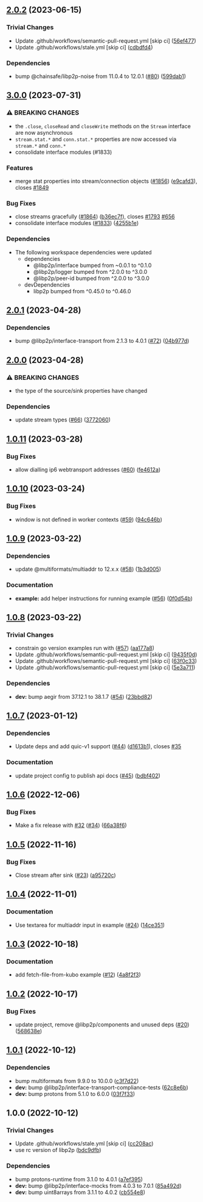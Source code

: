 ## [2.0.2](https://github.com/libp2p/js-libp2p-webtransport/compare/v2.0.1...v2.0.2) (2023-06-15)


### Trivial Changes

* Update .github/workflows/semantic-pull-request.yml [skip ci] ([56ef477](https://github.com/libp2p/js-libp2p-webtransport/commit/56ef477cff1214bebb150414ad6db36174ee0fa1))
* Update .github/workflows/stale.yml [skip ci] ([cdbdfd4](https://github.com/libp2p/js-libp2p-webtransport/commit/cdbdfd4dc50a5e2bd3729938786a427ae7802f75))


### Dependencies

* bump @chainsafe/libp2p-noise from 11.0.4 to 12.0.1 ([#80](https://github.com/libp2p/js-libp2p-webtransport/issues/80)) ([599dab1](https://github.com/libp2p/js-libp2p-webtransport/commit/599dab1b4f6ae816b0c0feefc926c1b38d24b676))

## [3.0.0](https://www.github.com/libp2p/js-libp2p/compare/webtransport-v2.0.2...webtransport-v3.0.0) (2023-07-31)


### ⚠ BREAKING CHANGES

* the `.close`, `closeRead` and `closeWrite` methods on the `Stream` interface are now asynchronous
* `stream.stat.*` and `conn.stat.*` properties are now accessed via `stream.*` and `conn.*`
* consolidate interface modules (#1833)

### Features

* merge stat properties into stream/connection objects ([#1856](https://www.github.com/libp2p/js-libp2p/issues/1856)) ([e9cafd3](https://www.github.com/libp2p/js-libp2p/commit/e9cafd3d8ab0f8e0655ff44e04aa41fccc912b51)), closes [#1849](https://www.github.com/libp2p/js-libp2p/issues/1849)


### Bug Fixes

* close streams gracefully ([#1864](https://www.github.com/libp2p/js-libp2p/issues/1864)) ([b36ec7f](https://www.github.com/libp2p/js-libp2p/commit/b36ec7f24e477af21cec31effc086a6c611bf271)), closes [#1793](https://www.github.com/libp2p/js-libp2p/issues/1793) [#656](https://www.github.com/libp2p/js-libp2p/issues/656)
* consolidate interface modules ([#1833](https://www.github.com/libp2p/js-libp2p/issues/1833)) ([4255b1e](https://www.github.com/libp2p/js-libp2p/commit/4255b1e2485d31e00c33efa029b6426246ea23e3))


### Dependencies

* The following workspace dependencies were updated
  * dependencies
    * @libp2p/interface bumped from ~0.0.1 to ^0.1.0
    * @libp2p/logger bumped from ^2.0.0 to ^3.0.0
    * @libp2p/peer-id bumped from ^2.0.0 to ^3.0.0
  * devDependencies
    * libp2p bumped from ^0.45.0 to ^0.46.0

## [2.0.1](https://github.com/libp2p/js-libp2p-webtransport/compare/v2.0.0...v2.0.1) (2023-04-28)


### Dependencies

* bump @libp2p/interface-transport from 2.1.3 to 4.0.1 ([#72](https://github.com/libp2p/js-libp2p-webtransport/issues/72)) ([04b977d](https://github.com/libp2p/js-libp2p-webtransport/commit/04b977db00bf0d71574f4618eaf0f070a5ce9441))

## [2.0.0](https://github.com/libp2p/js-libp2p-webtransport/compare/v1.0.11...v2.0.0) (2023-04-28)


### ⚠ BREAKING CHANGES

* the type of the source/sink properties have changed

### Dependencies

* update stream types ([#66](https://github.com/libp2p/js-libp2p-webtransport/issues/66)) ([3772060](https://github.com/libp2p/js-libp2p-webtransport/commit/3772060df436f72976d9aaaa9d619ef5e7d93408))

## [1.0.11](https://github.com/libp2p/js-libp2p-webtransport/compare/v1.0.10...v1.0.11) (2023-03-28)


### Bug Fixes

* allow dialling ip6 webtransport addresses ([#60](https://github.com/libp2p/js-libp2p-webtransport/issues/60)) ([fe4612a](https://github.com/libp2p/js-libp2p-webtransport/commit/fe4612a37620203a04b70ec96acce7c890f2ec7d))

## [1.0.10](https://github.com/libp2p/js-libp2p-webtransport/compare/v1.0.9...v1.0.10) (2023-03-24)


### Bug Fixes

* window is not defined in worker contexts ([#59](https://github.com/libp2p/js-libp2p-webtransport/issues/59)) ([94c646b](https://github.com/libp2p/js-libp2p-webtransport/commit/94c646bdcdb9c1e5fa13d00a3ae03bc6c5727404))

## [1.0.9](https://github.com/libp2p/js-libp2p-webtransport/compare/v1.0.8...v1.0.9) (2023-03-22)


### Dependencies

* update @multiformats/multiaddr to 12.x.x ([#58](https://github.com/libp2p/js-libp2p-webtransport/issues/58)) ([1b3d005](https://github.com/libp2p/js-libp2p-webtransport/commit/1b3d005e4d82a2fec3e9ab32bb813cae9e073af2))


### Documentation

* **example:** add helper instructions for running example ([#56](https://github.com/libp2p/js-libp2p-webtransport/issues/56)) ([0f0d54b](https://github.com/libp2p/js-libp2p-webtransport/commit/0f0d54b56a60ea80a91f96b05b74f2d42f443a15))

## [1.0.8](https://github.com/libp2p/js-libp2p-webtransport/compare/v1.0.7...v1.0.8) (2023-03-22)


### Trivial Changes

* constrain go version examples run with ([#57](https://github.com/libp2p/js-libp2p-webtransport/issues/57)) ([aa177a8](https://github.com/libp2p/js-libp2p-webtransport/commit/aa177a8afcdb4fcccbd22cd97e8676fa00a44187))
* Update .github/workflows/semantic-pull-request.yml [skip ci] ([9435f0d](https://github.com/libp2p/js-libp2p-webtransport/commit/9435f0d1f9a93169e26789c6a3cb0706f06149cd))
* Update .github/workflows/semantic-pull-request.yml [skip ci] ([63f0c33](https://github.com/libp2p/js-libp2p-webtransport/commit/63f0c33bc2b876c11ec756e132bb679f32f46245))
* Update .github/workflows/semantic-pull-request.yml [skip ci] ([5e3a711](https://github.com/libp2p/js-libp2p-webtransport/commit/5e3a71197f1c8e89a9a5c05bdeee544bc3e460f1))


### Dependencies

* **dev:** bump aegir from 37.12.1 to 38.1.7 ([#54](https://github.com/libp2p/js-libp2p-webtransport/issues/54)) ([23bbd82](https://github.com/libp2p/js-libp2p-webtransport/commit/23bbd82bf2c3caa25d5964c98f7362736134862d))

## [1.0.7](https://github.com/libp2p/js-libp2p-webtransport/compare/v1.0.6...v1.0.7) (2023-01-12)


### Dependencies

* Update deps and add quic-v1 support ([#44](https://github.com/libp2p/js-libp2p-webtransport/issues/44)) ([d1613b1](https://github.com/libp2p/js-libp2p-webtransport/commit/d1613b10c1c8164fadcbe9a28175b7f0099d1645)), closes [#35](https://github.com/libp2p/js-libp2p-webtransport/issues/35)


### Documentation

* update project config to publish api docs ([#45](https://github.com/libp2p/js-libp2p-webtransport/issues/45)) ([bdbf402](https://github.com/libp2p/js-libp2p-webtransport/commit/bdbf4025b5f80d6cc8af49596da09386538dc791))

## [1.0.6](https://github.com/libp2p/js-libp2p-webtransport/compare/v1.0.5...v1.0.6) (2022-12-06)


### Bug Fixes

* Make a fix release with [#32](https://github.com/libp2p/js-libp2p-webtransport/issues/32) ([#34](https://github.com/libp2p/js-libp2p-webtransport/issues/34)) ([66a38f6](https://github.com/libp2p/js-libp2p-webtransport/commit/66a38f6e452e72042ad10ef8521544d8b5afecff))

## [1.0.5](https://github.com/libp2p/js-libp2p-webtransport/compare/v1.0.4...v1.0.5) (2022-11-16)


### Bug Fixes

* Close stream after sink ([#23](https://github.com/libp2p/js-libp2p-webtransport/issues/23)) ([a95720c](https://github.com/libp2p/js-libp2p-webtransport/commit/a95720c367c8061ae45b4ae4bc4180e3ceea61cc))

## [1.0.4](https://github.com/libp2p/js-libp2p-webtransport/compare/v1.0.3...v1.0.4) (2022-11-01)


### Documentation

* Use textarea for multiaddr input in example ([#24](https://github.com/libp2p/js-libp2p-webtransport/issues/24)) ([14ce351](https://github.com/libp2p/js-libp2p-webtransport/commit/14ce351375dabb31df948005b20acff56acc483a))

## [1.0.3](https://github.com/libp2p/js-libp2p-webtransport/compare/v1.0.2...v1.0.3) (2022-10-18)


### Documentation

* add fetch-file-from-kubo example ([#12](https://github.com/libp2p/js-libp2p-webtransport/issues/12)) ([4a8f2f3](https://github.com/libp2p/js-libp2p-webtransport/commit/4a8f2f3eb4fdede1510aa2808d4c9a30d7ae86bf))

## [1.0.2](https://github.com/libp2p/js-libp2p-webtransport/compare/v1.0.1...v1.0.2) (2022-10-17)


### Bug Fixes

* update project, remove @libp2p/components and unused deps ([#20](https://github.com/libp2p/js-libp2p-webtransport/issues/20)) ([568638e](https://github.com/libp2p/js-libp2p-webtransport/commit/568638e9fddc57726547e9147647af468a28bf51))

## [1.0.1](https://github.com/libp2p/js-libp2p-webtransport/compare/v1.0.0...v1.0.1) (2022-10-12)


### Dependencies

* bump multiformats from 9.9.0 to 10.0.0 ([c3f7d22](https://github.com/libp2p/js-libp2p-webtransport/commit/c3f7d220969de6ec8a632738f760ab11388ef3e7))
* **dev:** bump @libp2p/interface-transport-compliance-tests ([62c8e6b](https://github.com/libp2p/js-libp2p-webtransport/commit/62c8e6b3c18959d7416767d307a5ebaac8c19ae8))
* **dev:** bump protons from 5.1.0 to 6.0.0 ([03f7f33](https://github.com/libp2p/js-libp2p-webtransport/commit/03f7f33ba5561771746f1f1cfff7421da36c5889))

## 1.0.0 (2022-10-12)


### Trivial Changes

* Update .github/workflows/stale.yml [skip ci] ([cc208ac](https://github.com/libp2p/js-libp2p-webtransport/commit/cc208acc1c3459e5ec5f230927bfe5dc6e175f39))
* use rc version of libp2p ([bdc9dfb](https://github.com/libp2p/js-libp2p-webtransport/commit/bdc9dfb63f9853a38bc3b6999a1f986bff116dda))


### Dependencies

* bump protons-runtime from 3.1.0 to 4.0.1 ([a7ef395](https://github.com/libp2p/js-libp2p-webtransport/commit/a7ef3959d024813caa327afdd502d5bcb91a15e3))
* **dev:** bump @libp2p/interface-mocks from 4.0.3 to 7.0.1 ([85a492d](https://github.com/libp2p/js-libp2p-webtransport/commit/85a492da5b8df76d710dd21dd4b8bf59df4e1184))
* **dev:** bump uint8arrays from 3.1.1 to 4.0.2 ([cb554e8](https://github.com/libp2p/js-libp2p-webtransport/commit/cb554e8dbb19a6ec5b085307f4c04c04ae313d2d))